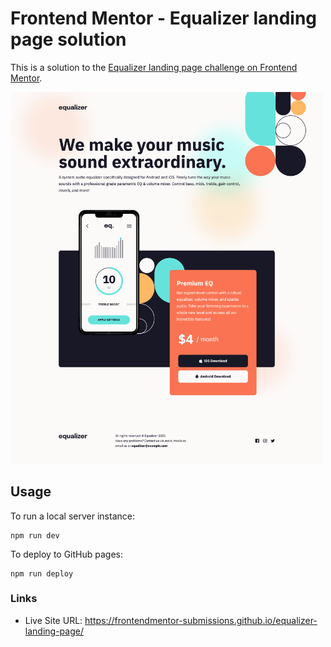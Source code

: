 # Frontend Mentor - Equalizer landing page solution

This is a solution to the [Equalizer landing page challenge on Frontend Mentor](https://www.frontendmentor.io/challenges/equalizer-landing-page-7VJ4gp3DE).

<img src="./screen.png" alt="screen" width="500">

## Usage

To run a local server instance:

```
npm run dev
```

To deploy to GitHub pages:

```
npm run deploy
```

### Links

-   Live Site URL: https://frontendmentor-submissions.github.io/equalizer-landing-page/
